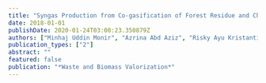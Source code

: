 ```yaml
---
title: "Syngas Production from Co-gasification of Forest Residue and Charcoal in a Pilot Scale Downdraft Reactor"
date: 2018-01-01
publishDate: 2020-01-24T03:00:23.350879Z
authors: ["Minhaj Uddin Monir", "Azrina Abd Aziz", "Risky Ayu Kristanti", "Abu Yousuf"]
publication_types: ["2"]
abstract: ""
featured: false
publication: "*Waste and Biomass Valorization*"
---
```


